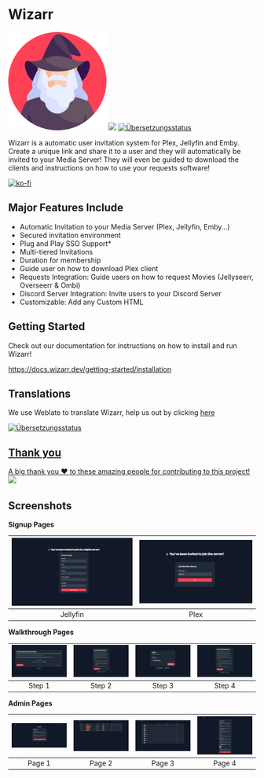 # Wizarr 

<img src="./screenshots/wizard.png" height="200">

<img src="https://github.com/Wizarrrr/wizarr/actions/workflows/docker-build.yml/badge.svg">

<a href="https://hosted.weblate.org/engage/wizarr/">
<img src="https://hosted.weblate.org/widgets/wizarr/-/app/svg-badge.svg" alt="Übersetzungsstatus" />
</a>


Wizarr is a automatic user invitation system for Plex, Jellyfin and Emby. Create a unique link and share it to a user and they will automatically be invited to your Media Server! They will even be guided to download the clients and instructions on how to use your requests software!

[![ko-fi](https://ko-fi.com/img/githubbutton_sm.svg)](https://ko-fi.com/N4N4FKA28)


## Major Features Include

- Automatic Invitation to your Media Server (Plex, Jellyfin, Emby...)
- Secured invitation environment
- Plug and Play SSO Support*
- Multi-tiered Invitations
- Duration for membership
- Guide user on how to download Plex client
- Requests Integration: Guide users on how to request Movies (Jellyseerr, Overseerr & Ombi)
- Discord Server Integration: Invite users to your Discord Server
- Customizable: Add any Custom HTML 



## Getting Started

Check out our documentation for instructions on how to install and run Wizarr!

https://docs.wizarr.dev/getting-started/installation




## Translations

We use Weblate to translate Wizarr, help us out by clicking [here](https://hosted.weblate.org/engage/wizarr/)

<a href="https://hosted.weblate.org/engage/wizarr/">
<img src="https://hosted.weblate.org/widgets/wizarr/-/app/multi-auto.svg" alt="Übersetzungsstatus" />

## Thank you

A big thank you ❤️ to these amazing people for contributing to this project!
<a href="https://github.com/wizarrrr/wizarr/graphs/contributors">
  <img src="https://contrib.rocks/image?repo=wizarrrr/wizarr" />
</a>

## Screenshots

**Signup Pages**

| ![jellyfin](./screenshots/signup/jellyfin.png) | ![plex](./screenshots/signup/plex.png) |
|:---:|:---:|
| Jellyfin | Plex |

**Walkthrough Pages**

| ![step1](./screenshots/setup/step1.png) | ![step2](./screenshots/setup/step2.png) | ![step3](./screenshots/setup/step3.png) | ![step4](./screenshots/setup/step4.png) |
|:---:|:---:|:---:|:---:|
| Step 1 | Step 2 | Step 3 | Step 4 |

**Admin Pages**

| ![page1](./screenshots/admin/page1.png) | ![page2](./screenshots/admin/page2.png) | ![page3](./screenshots/admin/page3.png) | ![page4](./screenshots/admin/page4.png) |
|:---:|:---:|:---:|:---:|
| Page 1 | Page 2 | Page 3 | Page 4 |
